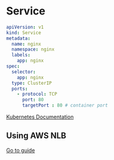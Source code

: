 # Service

``` yaml title="service.yaml"
apiVersion: v1
kind: Service
metadata:
  name: nginx
  namespace: nginx
  labels:
    app: nginx
spec:
  selector:
    app: nginx
  type: ClusterIP
  ports:
    - protocol: TCP
      port: 80
      targetPort : 80 # container port
```

[Kubernetes Documentation](https://kubernetes.io/ko/docs/concepts/services-networking/service/)

## Using AWS NLB

[Go to guide](/aws-resources-example/Containers/EKS/05-using-elb-on-eks/#create-nlb-using-service-type-loadbalancer)